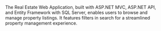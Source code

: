 The Real Estate Web Application, built with ASP.NET MVC, ASP.NET API, and Entity Framework with SQL Server, enables users to browse and manage property listings. It features filters in search for a streamlined property management experience.
